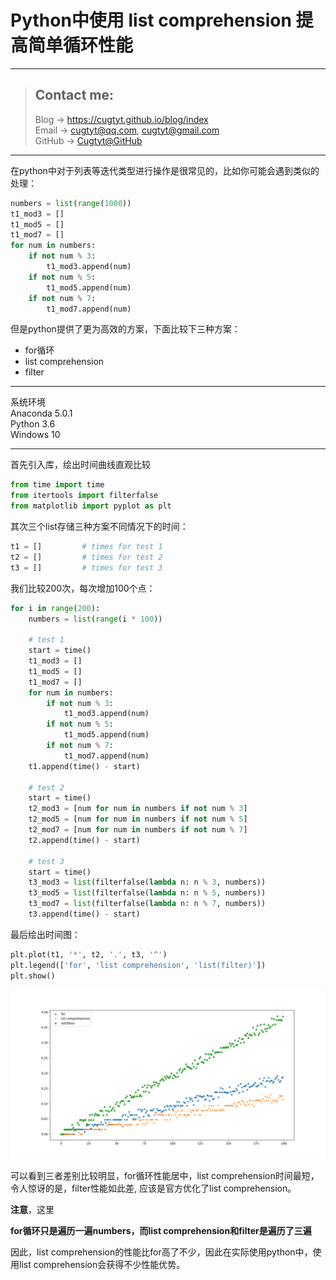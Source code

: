 # Python中使用 list comprehension 提高简单循环性能

---
> ## Contact me:
> Blog -> <https://cugtyt.github.io/blog/index>  
> Email -> <cugtyt@qq.com>, <cugtyt@gmail.com>  
> GitHub -> [Cugtyt@GitHub](https://github.com/Cugtyt)

---

在python中对于列表等迭代类型进行操作是很常见的，比如你可能会遇到类似的处理：

``` python
numbers = list(range(1000))
t1_mod3 = []
t1_mod5 = []
t1_mod7 = []
for num in numbers:
    if not num % 3:
        t1_mod3.append(num)
    if not num % 5:
        t1_mod5.append(num)
    if not num % 7:
        t1_mod7.append(num)
```

但是python提供了更为高效的方案，下面比较下三种方案：  

* for循环
* list comprehension
* filter

---
系统环境  
Anaconda 5.0.1  
Python 3.6  
Windows 10

---

首先引入库，绘出时间曲线直观比较

``` python
from time import time
from itertools import filterfalse
from matplotlib import pyplot as plt
```

其次三个list存储三种方案不同情况下的时间：

``` python
t1 = []         # times for test 1
t2 = []         # times for test 2
t3 = []         # times for test 3
```

我们比较200次，每次增加100个点：

``` python
for i in range(200):
    numbers = list(range(i * 100))
    
    # test 1
    start = time()
    t1_mod3 = []
    t1_mod5 = []
    t1_mod7 = []
    for num in numbers:
        if not num % 3:
            t1_mod3.append(num)
        if not num % 5:
            t1_mod5.append(num)
        if not num % 7:
            t1_mod7.append(num)
    t1.append(time() - start)    

    # test 2
    start = time()
    t2_mod3 = [num for num in numbers if not num % 3]
    t2_mod5 = [num for num in numbers if not num % 5]
    t2_mod7 = [num for num in numbers if not num % 7]
    t2.append(time() - start)

    # test 3
    start = time()
    t3_mod3 = list(filterfalse(lambda n: n % 3, numbers))
    t3_mod5 = list(filterfalse(lambda n: n % 5, numbers))
    t3_mod7 = list(filterfalse(lambda n: n % 7, numbers))
    t3.append(time() - start)
```

最后绘出时间图：

``` python
plt.plot(t1, '*', t2, '.', t3, '^')
plt.legend(['for', 'list comprehension', 'list(filter)'])
plt.show()
```

![结果图](resources/performance-for-list-compre.png)


可以看到三者差别比较明显，for循环性能居中，list comprehension时间最短，  
令人惊讶的是，filter性能如此差, 应该是官方优化了list comprehension。

**注意**，这里  

**for循环只是遍历一遍numbers，而list comprehension和filter是遍历了三遍**

因此，list comprehension的性能比for高了不少，因此在实际使用python中，使用list comprehension会获得不少性能优势。